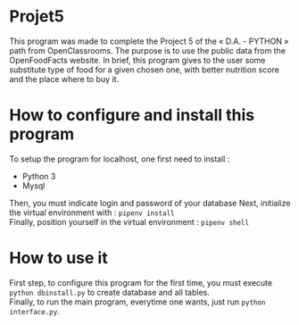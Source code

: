 # Projet5
This program was made to complete the Project 5 of the « D.A. - PYTHON » path from OpenClassrooms. The purpose is to use the public data from the OpenFoodFacts website. In brief, this program gives to the user some substitute type of food for a given chosen one, with better nutrition score and the place where to buy it.

# How to configure and install this program
To setup the program for localhost, one first need to install :
* Python 3
* Mysql  

Then, you must indicate login and password of your database
Next, initialize the virtual environment with : `pipenv install`  
Finally, position yourself in the virtual environment : `pipenv shell`

# How to use it
First step, to configure this program for the first time, you must execute `python dbinstall.py` to create database and all tables.  
Finally, to run the main program, everytime one wants, just run `python interface.py`.
